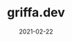 ---
title: griffa.dev
description: My personal website, which I designed and built to host my blog posts.
type: project
github:
  user: Georgegriff
  repository: griffadev
url: https://griffa.dev
date: '2021-02-22'
technology:
  - JavaScript
  - Web Components
  - HTML/CSS
  - 11ty
---
